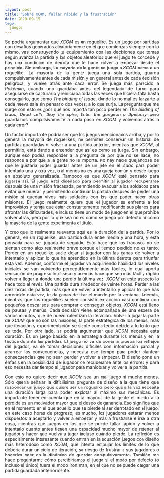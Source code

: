 ```yaml
---
layout: post
title: 'Sobre XCOM, fallar rápido y la frustración'
date: 2020-09-15
tags:
  juegos
---
```

<p style='text-align: justify;'>Se podría argumentar que <i>XCOM</i> es un roguelike. Es un juego por partidas con desafíos generados aleatoriamente en el que comienzas siempre con lo mismo, vas construyendo tu equipamiento con las decisiones que tomas según avanza la partida y los objetos aleatorios que el juego te concede y hay una condición de derrota que te hace volver a empezar desde el principio. Sin embargo, La mayoría de la gente no juega a <i>XCOM</i> como a un roguelike. La mayoría de la gente juega una sola partida, guarda compulsivamente antes de cada misión y en general antes de cada decisión peligrosa, y vuelve atrás ante cada error. Se juega más parecido a <i>Pokémon</i>, cuando uno guardaba antes del legendario de turno para asegurarse de capturarlo y reiniciaba todas las veces que hiciera falta hasta conseguirlo, que como <i>The binding of Isaac</i>, donde lo normal es lanzarte a cada nueva sala sin pensarlo dos veces, a lo que surja. La pregunta que me surge con esto es ¿por qué nos importa tan poco perder en <i>The binding of Isaac</i>, <i>Dead cells</i>, <i>Slay the spire</i>, <i>Enter the gungeon</i> o <i>Spelunky</i> pero guardamos compulsivamente a cada paso en <i>XCOM</i> y volvemos atrás a cada error?</p>

<p style='text-align: justify;'>Un factor importante podría ser que los juegos mencionados arriba, y por lo general la mayoría de roguelikes, no permiten conservar un historial de partidas guardadas ni volver a una partida anterior, mientras que <i>XCOM</i>, al permitirlo, está dando a entender que así es como se juega. Sin embargo, aunque eso podría responder a la pregunta de por qué no se hace, no responde a por qué a la gente no le importa. No hay nadie quejándose de que le gustaría poder guardar antes de un jefe en el <i>Isaac</i> para poder intentarlo una y otra vez, o al menos no es una queja común y desde luego en absoluto generalizada. Tampoco es que <i>XCOM</i> esté pensado para jugarse así. El juego está diseñado para permitir al jugador recuperarse después de una misión fracasada, permitiendo evacuar a los soldados para evitar que mueran y permitiendo continuar la partida después de perder una misión si quedan vivos más soldados con los que poder hacer otras misiones. El juego realmente quiere que el jugador se enfrente a los improvistos y tenga que estar constantemente modificando sus planes para afrontar las dificultades, e incluso tiene un modo de juego en el que prohíbe volver atrás, pero por lo que sea no es como se juega por defecto ni como la mayoría de la gente experimenta el título.</p>

<p style='text-align: justify;'>Y creo que lo realmente relevante aquí es la duración de la partida. Por lo general, en un roguelike, una partida dura entre media y una hora, y está pensada para ser jugada de seguido. Esto hace que los fracasos no se sientan como algo realmente grave porque el tiempo perdido no es tanto. Perder en un roguelike suele dejar al jugador con las ganas de volver a intentarlo y aplicar lo que ha aprendido en la última derrota para triunfar esta vez. Además, conforme el jugador va adquiriendo habilidad los niveles iniciales se van volviendo perceptiblemente más fáciles, lo cual aporta sensación de progreso intrínseco y además hace que sea más fácil y rápido volver a llegar a donde uno perdió la última vez. <i>XCOM</i> en este aspecto lo hace todo al revés. Una partida dura alrededor de veinte horas. Perder a las diez horas de partida, más que de volver a intentarlo y aplicar lo que has aprendido esta vez, te da ganas de tirar el mando por la ventana. Además, mientras que los roguelikes suelen consistir en acción casi continua con pequeños descansos para comprar o conseguir objetos, <i>XCOM</i> está lleno de pausas y menús. Cada decisión viene acompañada de una espera de varios minutos, que de nuevo ralentizan la iteración. Volver a jugar la parte de <i>XCOM</i> que no son las misiones, la parte estratégica de los menús, más que iteración y experimentación se siente como tedio debido a lo lento que es todo. Por otro lado, se podría argumentar que <i>XCOM</i> necesita esta duración. Es un juego basado en la estrategia durante los menús y en la táctica durante las partidas. El juego no va de poner a prueba los reflejos del jugador, va de tomar decisiones difíciles con información parcial y acarrear las consecuencias, y necesita ese tiempo para poder plantear consecuencias que no sean perder y volver a empezar. El diseño pone un énfasis en la posibilidad del jugador de recuperarse ante los errores y para eso necesita dar tiempo al jugador para maniobrar y volver a la partida.</p>

<p style='text-align: justify;'>Con esto no quiero decir que <i>XCOM</i> sea un mal juego ni mucho menos. Sólo quería señalar la dificilísima pregunta de diseño a la que tiene que responder un juego que quiere ser un roguelike pero que a la vez necesita una duración larga para poder explotar al máximo sus mecánicas. Es importante tener en cuenta que en la mayoría de la gente el miedo a la pérdida es un motivador mayor que el deseo de ganancia. Eso significa que en el momento en el que aquello que se pierde al ser derrotado en el juego, en este caso horas de progreso, es mucho, los jugadores estarán menos dispuestos a aceptarlo y volver a empezar y más a frustrarse e irse a otra cosa, mientras que juegos en los que se puede fallar rápido y volver a intentarlo cuanto antes tienen una capacidad mucho mayor de retener al jugador y hacer que vuelva a jugar incluso cuando pierde. La reflexión es especialmente interesante cuando entran en la ecuación juegos con diseño más heterodoxo como <i>XCOM</i>, que intenta empujar los límites de lo que debería durar un ciclo de iteración, so riesgo de frustrar a sus jugadores o hacerles caer en la dinámica de guardar compulsivamente. También me hace preguntarme cómo percibiríamos el juego si el modo por defecto (o incluso el único) fuera el modo iron man, en el que no se puede cargar una partida guardada anteriormente.</p>
